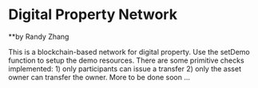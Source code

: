 # Digital Property Network
**by Randy Zhang

This is a blockchain-based network for digital property. Use the setDemo function to setup the demo resources. There are some primitive checks implemented: 1) only participants can issue a transfer 2) only the asset owner can transfer the owner. More to be done soon ...

